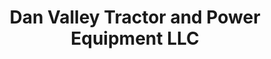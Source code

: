 ---
title: "Dan Valley Tractor and Power Equipment LLC"
url: /mt-airy/dan-valley-tractor-and-power-equipment-llc/
shop: Allgemein
---